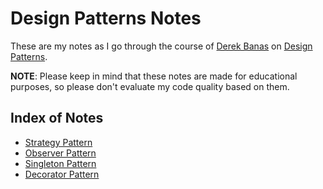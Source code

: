 # Design Patterns Notes

These are my notes as I go through the course of [Derek Banas](https://www.youtube.com/channel/UCwRXb5dUK4cvsHbx-rGzSgw) on [Design Patterns](https://www.youtube.com/playlist?list=PLF206E906175C7E07). 

**NOTE**: Please keep in mind that these notes are made for educational purposes, so please don't evaluate my code quality based on them.

## Index of Notes

* [Strategy Pattern](https://github.com/Catamo/design-patterns-notes/tree/master/DesignPatterns/Patterns/StrategyPattern)
* [Observer Pattern](https://github.com/Catamo/design-patterns-notes/tree/master/DesignPatterns/Patterns/ObserverPattern)
* [Singleton Pattern](https://github.com/Catamo/design-patterns-notes/tree/master/DesignPatterns/Patterns/SingletonPattern)
* [Decorator Pattern](https://github.com/Catamo/design-patterns-notes/tree/master/DesignPatterns/Patterns/DecoratorPattern)
